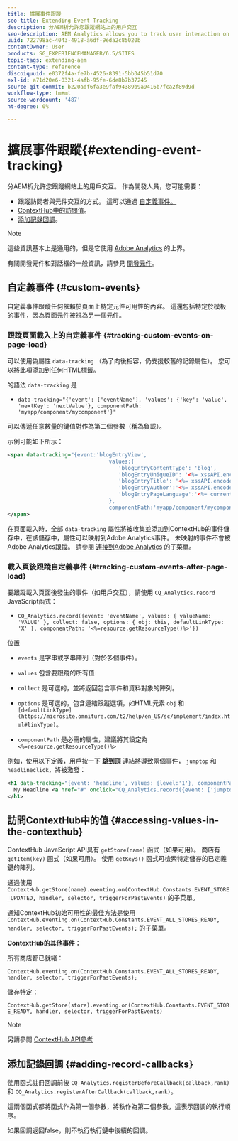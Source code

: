 ```yaml
---
title: 擴展事件跟蹤
seo-title: Extending Event Tracking
description: 分AEM析允許您跟蹤網站上的用戶交互
seo-description: AEM Analytics allows you to track user interaction on your website
uuid: 722798ac-4043-4918-a6df-9eda2c85020b
contentOwner: User
products: SG_EXPERIENCEMANAGER/6.5/SITES
topic-tags: extending-aem
content-type: reference
discoiquuid: e0372f4a-fe7b-4526-8391-5bb345b51d70
exl-id: a71d20e6-0321-4afb-95fe-6de8b7b37245
source-git-commit: b220adf6fa3e9faf94389b9a9416b7fca2f89d9d
workflow-type: tm+mt
source-wordcount: '487'
ht-degree: 0%

---
```


# 擴展事件跟蹤{#extending-event-tracking}

分AEM析允許您跟蹤網站上的用戶交互。 作為開發人員，您可能需要：

* 跟蹤訪問者與元件交互的方式。 這可以通過 [自定義事件。](#custom-events)
* [ContextHub中的訪問值](/help/sites-developing/extending-analytics.md#accessing-values-in-the-contexthub)。
* [添加記錄回調](#adding-record-callbacks)。

>[!NOTE]
>
>這些資訊基本上是通用的，但是它使用 [Adobe Analytics](/help/sites-administering/adobeanalytics.md) 的上界。
>
>有關開發元件和對話框的一般資訊，請參見 [開發元件](/help/sites-developing/components.md)。

## 自定義事件 {#custom-events}

自定義事件跟蹤任何依賴於頁面上特定元件可用性的內容。 這還包括特定於模板的事件，因為頁面元件被視為另一個元件。

### 跟蹤頁面載入上的自定義事件 {#tracking-custom-events-on-page-load}

可以使用偽屬性 `data-tracking` （為了向後相容，仍支援較舊的記錄屬性）。 您可以將此項添加到任何HTML標籤。

的語法 `data-tracking` 是

* `data-tracking="{'event': ['eventName'], 'values': {'key': 'value', 'nextKey': 'nextValue'}, componentPath: 'myapp/component/mycomponent'}"`

可以傳遞任意數量的鍵值對作為第二個參數（稱為負載）。

示例可能如下所示：

```xml
<span data-tracking="{event:'blogEntryView',
                                values:{
                                   'blogEntryContentType': 'blog',
                                   'blogEntryUniqueID': '<%= xssAPI.encodeForJSString(entry.getId()) %>',
                                   'blogEntryTitle': '<%= xssAPI.encodeForJSString(entry.getTitle()) %>',
                                   'blogEntryAuthor':'<%= xssAPI.encodeForJSString(entry.getAuthor()) %>',
                                   'blogEntryPageLanguage':'<%= currentPage.getLanguage(true) %>'
                                },
                                componentPath:'myapp/component/mycomponent'}">
</span>
```

在頁面載入時，全部 `data-tracking` 屬性將被收集並添加到ContextHub的事件儲存中，在該儲存中，屬性可以映射到Adobe Analytics事件。 未映射的事件不會被Adobe Analytics跟蹤。 請參閱 [連接到Adobe Analytics](/help/sites-administering/adobeanalytics.md) 的子菜單。

### 載入頁後跟蹤自定義事件 {#tracking-custom-events-after-page-load}

要跟蹤載入頁面後發生的事件（如用戶交互），請使用 `CQ_Analytics.record` JavaScript函式：

* `CQ_Analytics.record({event: 'eventName', values: { valueName: 'VALUE' }, collect: false, options: { obj: this, defaultLinkType: 'X' }, componentPath: '<%=resource.getResourceType()%>'})`

位置

* `events` 是字串或字串陣列（對於多個事件）。

* `values` 包含要跟蹤的所有值
* `collect` 是可選的，並將返回包含事件和資料對象的陣列。
* `options` 是可選的，包含連結跟蹤選項，如HTML元素 `obj` 和 ` [defaultLinkType](https://microsite.omniture.com/t2/help/en_US/sc/implement/index.html#linkType)`。

* `componentPath` 是必需的屬性，建議將其設定為 `<%=resource.getResourceType()%>`

例如，使用以下定義，用戶按一下 **跳到頂** 連結將導致兩個事件， `jumptop` 和 `headlineclick`，將被激發：

```xml
<h1 data-tracking="{event: 'headline', values: {level:'1'}, componentPath: '<%=resource.getResourceType()%>'}">
  My Headline <a href="#" onclick="CQ_Analytics.record({event: ['jumptop','headlineclick'],  values: {level:'1'}, componentPath: '<%=resource.getResourceType()%>'})">Jump to top</a>
</h1>
```

## 訪問ContextHub中的值 {#accessing-values-in-the-contexthub}

ContextHub JavaScript API具有 `getStore(name)` 函式（如果可用）。 商店有 `getItem(key)` 函式（如果可用）。 使用 `getKeys()` 函式可檢索特定儲存的已定義鍵的陣列。

通過使用 `ContextHub.getStore(name).eventing.on(ContextHub.Constants.EVENT_STORE_UPDATED, handler, selector, triggerForPastEvents)` 的子菜單。

通知ContextHub初始可用性的最佳方法是使用 `ContextHub.eventing.on(ContextHub.Constants.EVENT_ALL_STORES_READY, handler, selector, triggerForPastEvents);` 的子菜單。

**ContextHub的其他事件：**

所有商店都已就緒：

`ContextHub.eventing.on(ContextHub.Constants.EVENT_ALL_STORES_READY, handler, selector, triggerForPastEvents);`

儲存特定：

`ContextHub.getStore(store).eventing.on(ContextHub.Constants.EVENT_STORE_READY, handler, selector, triggerForPastEvents)`

>[!NOTE]
>
>另請參閱 [ContextHub API參考](https://helpx.adobe.com/experience-manager/6-5/sites/developing/using/contexthub-api.html#ContextHubJavascriptAPIReference)

## 添加記錄回調 {#adding-record-callbacks}

使用函式註冊回調前後 `CQ_Analytics.registerBeforeCallback(callback,rank)` 和 `CQ_Analytics.registerAfterCallback(callback,rank)`。

這兩個函式都將函式作為第一個參數，將秩作為第二個參數，這表示回調的執行順序。

如果回調返回false，則不執行執行鏈中後續的回調。
